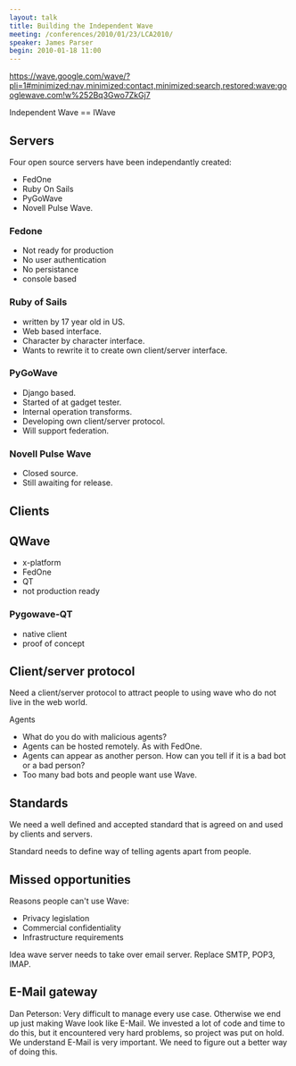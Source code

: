 ```yaml
---
layout: talk
title: Building the Independent Wave
meeting: /conferences/2010/01/23/LCA2010/
speaker: James Parser
begin: 2010-01-18 11:00
---
```

<https://wave.google.com/wave/?pli=1#minimized:nav,minimized:contact,minimized:search,restored:wave:googlewave.com!w%252Bq3Gwo7ZkGj7>

Independent Wave == IWave

## Servers

Four open source servers have been independantly created:

* FedOne
* Ruby On Sails
* PyGoWave
* Novell Pulse Wave.

### Fedone

* Not ready for production
* No user authentication
* No persistance
* console based

### Ruby of Sails

* written by 17 year old in US.
* Web based interface.
* Character by character interface.
* Wants to rewrite it to create own client/server interface.

### PyGoWave

* Django based.
* Started of at gadget tester.
* Internal operation transforms.
* Developing own client/server protocol.
* Will support federation.

### Novell Pulse Wave

* Closed source.
* Still awaiting for release.

## Clients

## QWave

* x-platform
* FedOne
* QT
* not production ready

### Pygowave-QT

* native client
* proof of concept

## Client/server protocol

Need a client/server protocol to attract people to using wave who do not live
in the web world.

Agents

* What do you do with malicious agents?
* Agents can be hosted remotely. As with FedOne.
* Agents can appear as another person. How can you tell if it is a bad bot or a bad person?
* Too many bad bots and people want use Wave.

## Standards

We need a well defined and accepted standard that is agreed on and used by clients and servers.

Standard needs to define way of telling agents apart from people.

## Missed opportunities

Reasons people can't use Wave:

* Privacy legislation
* Commercial confidentiality
* Infrastructure requirements

Idea wave server needs to take over email server. Replace SMTP, POP3, IMAP.

## E-Mail gateway

Dan Peterson: Very difficult to manage every use case. Otherwise we end up just
making Wave look like E-Mail. We invested a lot of code and time to do this,
but it encountered very hard problems, so project was put on hold. We
understand E-Mail is very important. We need to figure out a better way of
doing this.
